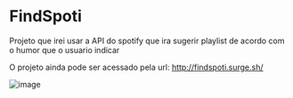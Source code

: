 # FindSpoti

Projeto que irei usar a API do spotify que ira sugerir playlist de acordo com o humor que o usuario indicar

O projeto ainda pode ser acessado pela url: http://findspoti.surge.sh/


![image](https://github.com/TMendesO/FindSpoti/assets/37598914/140376d1-362d-4467-83c3-f86726ac10b2)


